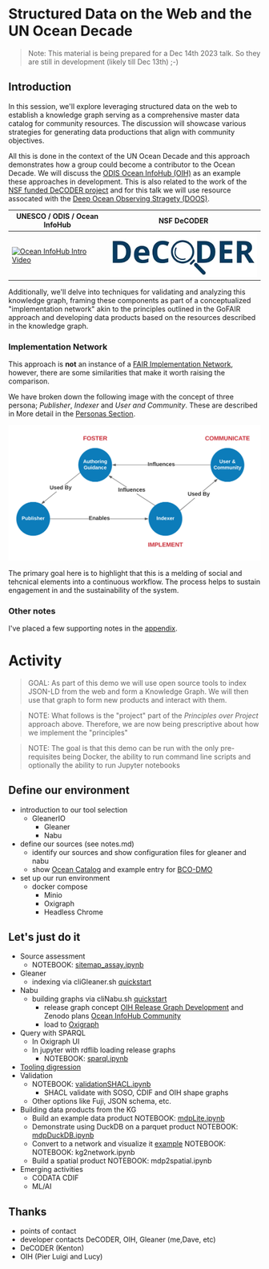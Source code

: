 # Structured Data on the Web and the UN Ocean Decade

> Note:  This material is being prepared for a Dec 14th 2023 talk. So
> they are still in development (likely till Dec 13th) ;-)

## Introduction

In this session, we'll explore leveraging structured data on the web to establish a knowledge graph serving as a
comprehensive master data catalog for community resources. The discussion will showcase various strategies for
generating data productions that align with community objectives.

All this is done in the context of the UN Ocean Decade and this approach
demonstrates how a group could become a contributor to the Ocean Decade.
We will discuss the [ODIS Ocean InfoHub (OIH)](https://oceaninfohub.org/project-overview/)
as an example these approaches in development. This is also related to the
work of the [NSF funded DeCODER project](https://www.earthcube.org/decoder) and for this talk we will use
resource assocated with the
[Deep Ocean Observing Stragety (DOOS)](https://www.deepoceanobserving.org/).

| UNESCO / ODIS / Ocean InfoHub                                                                                             | NSF DeCODER                                                               |
|---------------------------------------------------------------------------------------------------------------------------|---------------------------------------------------------------------------|
| [![Ocean InfoHub Intro Video](https://img.youtube.com/vi/KrxeZrPg0u8/0.jpg)](https://www.youtube.com/watch?v=KrxeZrPg0u8) | [![DeCoder](./assets/decoderLogo.png)](https://www.earthcube.org/decoder) |

Additionally, we'll delve into techniques for validating and analyzing this knowledge graph, framing these components as
part of a conceptualized "implementation network" akin to the principles outlined in the GoFAIR approach and developing
data products based on the resources described in the knowledge graph.

### Implementation Network

This approach is __not__ an instance of
a [FAIR Implementation Network](https://www.go-fair.org/implementation-networks/),
however, there are some similarities that make it worth raising the comparison.

We have broken down the following image with the concept of three persona; _Publisher_, _Indexer_ and _User and
Community_.
These are described in More detail in the [Personas Section](../../personas/README.md).

<img src="../../docs/images/relations.png" width="800">

The primary goal here is to highlight that this is a melding of social and tehcnical elements
into a continuous workflow. The process helps to sustain engagement in and the sustainability of
the system.

### Other notes

I've placed a few supporting notes in the [appendix](./appendix.md).

# Activity

> GOAL: As part of this demo we will use open source tools to index JSON-LD from the web and 
> form a Knowledge Graph.  We will then use that graph to form new products and interact with them.

> NOTE:  What follows is the "project" part of the _Principles over Project_ approach above. Therefore, 
> we are now being prescriptive about how we implement the "principles"

> NOTE: The goal is that this demo can be run with the only pre-requisites
> being Docker, the ability to run command line scripts and optionally the ability to run
> Jupyter notebooks

## Define our environment

* introduction to our tool selection 
  * GleanerIO
      - Gleaner
      - Nabu
* define our sources (see notes.md)
    - identify our sources and show configuration files for gleaner and nabu
    - show [Ocean Catalog](https://catalogue.odis.org/) and example entry for [BCO-DMO](https://catalogue.odis.org/view/3287)
* set up our run environment
    - docker compose 
      - Minio
      - Oxigraph
      - Headless Chrome

## Let's just do it

* Source assessment 
    * NOTEBOOK: [sitemap_assay.ipynb](../commons/sitemap_assay.ipynb)
* Gleaner
    * indexing via cliGleaner.sh [quickstart](../../docs/quickstart.md)
* Nabu
    * building graphs via cliNabu.sh   [quickstart](../../docs/quickstart.md)
      * release graph concept [OIH Release Graph Development](https://github.com/iodepo/odis-arch/tree/master/graphOps/releaseGraphs) and Zenodo plans  [Ocean InfoHub Community](https://zenodo.org/communities/oceaninfohub)
      * load to [Oxigraph](https://github.com/oxigraph/oxigraph)
* Query with SPARQL
    * In Oxigraph UI
    * In jupyter with rdflib loading release graphs
        * NOTEBOOK: [sparql.ipynb](../commons/sparql.ipynb)
* [Tooling digression](../../docs/tooling.md) 
* Validation
    * NOTEBOOK: [validationSHACL.ipynb](../commons/validationSHACL.ipynb)
        * SHACL validate with SOSO, CDIF and OIH shape graphs
    * Other options like Fuji, JSON schema, etc.
* Building data products from the KG
    * Build an example data product NOTEBOOK: [mdpLite.ipynb](../commons/mdpLite.ipynb)
    * Demonstrate using DuckDB on a parquet product NOTEBOOK: [mdpDuckDB.ipynb](../commons/mdpDuckDB.ipynb)
    * Convert to a network and visualize it [example](https://github.com/iodepo/odis-arch/tree/schema-dev-df/graphOps/graphVisualization) NOTEBOOK: NOTEBOOK: kg2network.ipynb
    * Build a spatial product NOTEBOOK: mdp2spatial.ipynb
* Emerging activities
    * CODATA CDIF
    * ML/AI 

## Thanks
* points of contact
* developer contacts DeCODER, OIH, Gleaner (me,Dave, etc)
* DeCODER (Kenton)
* OIH (Pier Luigi and Lucy)
